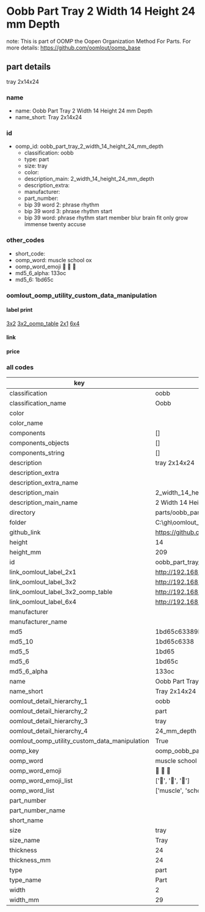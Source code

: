 # Oobb Part Tray 2 Width 14 Height 24 mm Depth  

note: This is part of OOMP the Oopen Organization Method For Parts. For more details: https://github.com/oomlout/oomp_base

##  part details
  



tray 2x14x24



### name
* name: Oobb Part Tray 2 Width 14 Height 24 mm Depth
* name_short: Tray 2x14x24 
### id
* oomp_id: oobb_part_tray_2_width_14_height_24_mm_depth
  * classification: oobb
  * type: part
  * size: tray
  * color: 
  * description_main: 2_width_14_height_24_mm_depth
  * description_extra: 
  * manufacturer: 
  * part_number: 
  * bip 39 word 2: phrase rhythm
  * bip 39 word 3: phrase rhythm start
  * bip 39 word: phrase rhythm start member blur brain fit only grow immense twenty accuse

### other_codes
* short_code: 
* oomp_word: muscle school ox
* oomp_word_emoji :muscle: :school: :ox:
* md5_6_alpha: 133oc
* md5_6: 1bd65c






### oomlout_oomp_utility_custom_data_manipulation
#### label print
[3x2](http://192.168.1.245:1112/?label=oomp%20133oc)
[3x2_oomp_table](http://192.168.1.108:1112/?label=oomp%20133oc)
[2x1](http://192.168.1.242:1112/?label=oomp%20133oc)
[6x4](http://192.168.1.55:1112/?label=oomp%20133oc)    

#### link

                              

#### price







### all codes 
| key | value |  
| --- | --- |  
| classification | oobb |  
| classification_name | Oobb |  
| color |  |  
| color_name |  |  
| components | [] |  
| components_objects | [] |  
| components_string | [] |  
| description | tray 2x14x24 |  
| description_extra |  |  
| description_extra_name |  |  
| description_main | 2_width_14_height_24_mm_depth |  
| description_main_name | 2 Width 14 Height 24 mm Depth |  
| directory | parts/oobb_part_tray_2_width_14_height_24_mm_depth |  
| folder | C:\gh\oomlout_oobb_version_4_generated_parts\parts\oobb_part_tray_2_width_14_height_24_mm_depth |  
| github_link | https://github.com/oomlout/oomlout_oomp_part_src/tree/main/parts/oobb_part_tray_2_width_14_height_24_mm_depth |  
| height | 14 |  
| height_mm | 209 |  
| id | oobb_part_tray_2_width_14_height_24_mm_depth |  
| link_oomlout_label_2x1 | http://192.168.1.242:1112/?label=oomp%20133oc |  
| link_oomlout_label_3x2 | http://192.168.1.245:1112/?label=oomp%20133oc |  
| link_oomlout_label_3x2_oomp_table | http://192.168.1.108:1112/?label=oomp%20133oc |  
| link_oomlout_label_6x4 | http://192.168.1.55:1112/?label=oomp%20133oc |  
| manufacturer |  |  
| manufacturer_name |  |  
| md5 | 1bd65c63389b0af86b8c38ada96e351e |  
| md5_10 | 1bd65c6338 |  
| md5_5 | 1bd65 |  
| md5_6 | 1bd65c |  
| md5_6_alpha | 133oc |  
| name | Oobb Part Tray 2 Width 14 Height 24 mm Depth |  
| name_short | Tray 2x14x24  |  
| oomlout_detail_hierarchy_1 | oobb |  
| oomlout_detail_hierarchy_2 | part |  
| oomlout_detail_hierarchy_3 | tray |  
| oomlout_detail_hierarchy_4 | 24_mm_depth |  
| oomlout_oomp_utility_custom_data_manipulation | True |  
| oomp_key | oomp_oobb_part_tray_2_width_14_height_24_mm_depth |  
| oomp_word | muscle school ox |  
| oomp_word_emoji | :muscle: :school: :ox: |  
| oomp_word_emoji_list | [':muscle:', ':school:', ':ox:'] |  
| oomp_word_list | ['muscle', 'school', 'ox'] |  
| part_number |  |  
| part_number_name |  |  
| short_name |  |  
| size | tray |  
| size_name | Tray |  
| thickness | 24 |  
| thickness_mm | 24 |  
| type | part |  
| type_name | Part |  
| width | 2 |  
| width_mm | 29 |  
